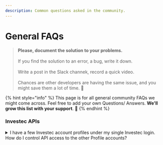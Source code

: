 ```yaml
---
description: Common questions asked in the community.
---
```


# General FAQs

> **Please, document the solution to your problems.**\
> \
> If you find the solution to an error, a bug, write it down. \
> \
> Write a post in the Slack channek, record a quick video.\
> \
> Chances are other developers are having the same issue, and you might save them a lot of time. 💜

{% hint style="info" %}
This page is for all general community FAQs we might come across. Feel free to add your own Questions/ Answers. **We'll grow this list with your support**. :clap:
{% endhint %}

### Investec APIs

<details>

<summary>I have a few Investec account profiles under my single Investec login. How do I control API access to the other Profile accounts?</summary>

You'll be able to create specific API keys for specific account profiles from the Investec Online Portal's mega-menu --> External Connections.&#x20;

![](<../.gitbook/assets/Create Investec API.gif>)\


</details>
